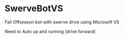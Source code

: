 # SwerveBotVS


Fall Offseason bot with swerve drive using Microsoft VS

Need to Auto up and running (drive forward)
